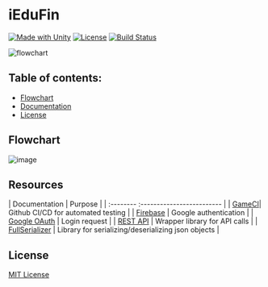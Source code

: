 # iEduFin

[![Made with Unity](https://img.shields.io/badge/Made%20with-Unity-57b9d3.svg?style=flat&logo=unity)](https://docs.unity3d.com/Manual/index.html) 
[![License](https://img.shields.io/badge/license-MIT-blue.svg)](https://github.com/VeritasCarpeDiem/iEduFin/blob/master/LICENSE) 
[![Build Status](https://travis-ci.org/proyecto26/RestClient.svg?branch=master)](https://github.com/VeritasCarpeDiem/iEduFin/actions)

![flowchart](https://user-images.githubusercontent.com/55304793/178584692-c7993750-c682-450d-8f0f-9752d1ced42b.png)

## Table of contents:

- [Flowchart](#flowchart)
- [Documentation](#documentation)
- [License](#license)

## Flowchart

![image](https://user-images.githubusercontent.com/55304793/178588138-fb865b1f-4e83-4c5a-983c-b7eac18a41f2.png)

## Resources

| Documentation | Purpose                   |
| :--------  :------------------------- |
| [GameCI](https://game.ci/docs/github/getting-started)| Github CI/CD for automated testing |
| [Firebase](https://firebase.google.com/docs/reference/rest/auth#section-sign-in-with-oauth-credential) | Google authentication |
| [Google OAuth](https://developers.google.com/identity/protocols/oauth2/native-app#custom-uri-scheme) | Login request |
| [REST API](https://github.com/proyecto26/RestClient) | Wrapper library for API calls |
| [FullSerializer](https://github.com/jacobdufault/fullserializer) | Library for serializing/deserializing json objects |

## License
[MIT License](https://github.com/VeritasCarpeDiem/iEduFin/blob/master/LICENSE)
